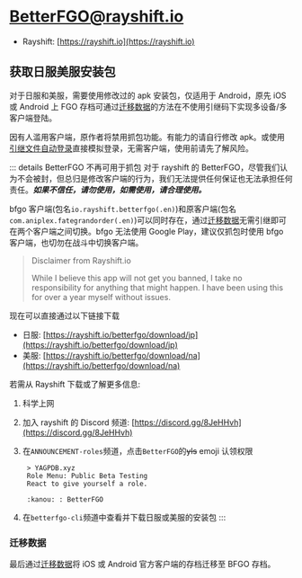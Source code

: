 # BetterFGO@rayshift.io

- Rayshift: [https://rayshift.io](https://rayshift.io)

## 获取日服美服安装包

对于日服和美服，需要使用修改过的 apk 安装包，仅适用于 Android，原先 iOS 或 Android 上 FGO 存档可通过[迁移数据](./transfer_data.md)的方法在不使用引继码下实现多设备/多客户端登陆。

因有人滥用客户端，原作者将禁用抓包功能。有能力的请自行修改 apk。或使用[引继文件自动登录](./auto_login.md)直接模拟登录，无需客户端，使用前请先了解风险。

::: details BetterFGO 不再可用于抓包
对于 rayshift 的 BetterFGO，尽管我们认为不会被封，但总归是修改客户端的行为，我们无法提供任何保证也无法承担任何责任。_**如果不信任，请勿使用，如需使用，请合理使用。**_

bfgo 客户端(包名`io.rayshift.betterfgo(.en)`)和原客户端(包名`com.aniplex.fategrandorder(.en)`)可以同时存在，通过[迁移数据](./transfer_data.md)无需引继即可在两个客户端之间切换。bfgo 无法使用 Google Play，建议仅抓包时使用 bfgo 客户端，也切勿在战斗中切换客户端。

> Disclaimer from Rayshift.io
>
> While I believe this app will not get you banned, I take no responsibility for anything that might happen. I have been using this for over a year myself without issues.

现在可以直接通过以下链接下载

- 日服: [https://rayshift.io/betterfgo/download/jp](https://rayshift.io/betterfgo/download/jp)
- 美服: [https://rayshift.io/betterfgo/download/na](https://rayshift.io/betterfgo/download/na)

若需从 Rayshift 下载或了解更多信息:

1. 科学上网
2. 加入 rayshift 的 Discord 频道: [https://discord.gg/8JeHHvh](https://discord.gg/8JeHHvh)
3. 在`ANNOUNCEMENT-roles`频道，点击`BetterFGO`的~~yls~~ emoji 认领权限

   ```:no-line-numbers
    > YAGPDB.xyz
    Role Menu: Public Beta Testing
    React to give yourself a role.

    :kanou: : BetterFGO
   ```

4. 在`betterfgo-cli`频道中查看并下载日服或美服的安装包
   :::

### 迁移数据

最后通过[迁移数据](./transfer_data.md)将 iOS 或 Android 官方客户端的存档迁移至 BFGO 存档。
